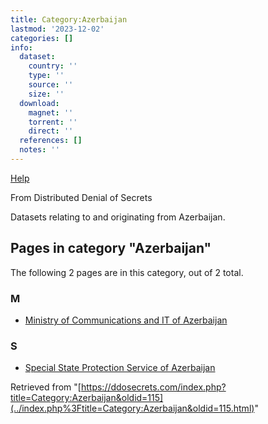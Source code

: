 ```yaml
---
title: Category:Azerbaijan
lastmod: '2023-12-02'
categories: []
info:
  dataset:
    country: ''
    type: ''
    source: ''
    size: ''
  download:
    magnet: ''
    torrent: ''
    direct: ''
  references: []
  notes: ''
---
```




[Help](https://www.mediawiki.org/wiki/Special:MyLanguage/Help:Categories)

From Distributed Denial of Secrets

Datasets relating to and originating from Azerbaijan.

## Pages in category "Azerbaijan"

The following 2 pages are in this category, out of 2 total.

### M

- [Ministry of Communications and IT of
Azerbaijan](Ministry_of_Communications_and_IT_of_Azerbaijan.html "Ministry of Communications and IT of Azerbaijan")

### S

- [Special State Protection Service of
Azerbaijan](Special_State_Protection_Service_of_Azerbaijan.html "Special State Protection Service of Azerbaijan")

Retrieved from
"[https://ddosecrets.com/index.php?title=Category:Azerbaijan&oldid=115](../index.php%3Ftitle=Category:Azerbaijan&oldid=115.html)"

